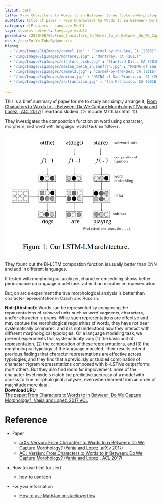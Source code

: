 ```yaml
---
layout: post
title: From Characters to Words to in Between- Do We Capture Morphology?
subtitle: Title of paper - From Characters to Words to in Between- Do We Capture Morphology?
category: NLP papers - Language Model
tags: [neural network, language model]
permalink: /2020/08/05/From_Characters_to_Words_to_in_Between_Do_We_Capture_Morphology/
css : /css/ForYouTubeByHyun.css
bigimg: 
  - "/img/Image/BigImages/carmel.jpg" : "Carmel-by-the-Sea, CA (2016)"
  - "/img/Image/BigImages/monterey.jpg" : "Monterey, CA (2016)"
  - "/img/Image/BigImages/stanford_dish.jpg" : "Stanford Dish, CA (2016)"
  - "/img/Image/BigImages/marian_beach_in_sanfran.jpg" : "MRINA of San Francisco, CA (2016)"
  - "/img/Image/BigImages/carmel2.jpg" : "Carmel-by-the-Sea, CA (2016)"
  - "/img/Image/BigImages/marina.jpg" : "MRINA of San Francisco, CA (2016)"
  - "/img/Image/BigImages/sanfrancisco.jpg" : "San Francisco, CA (2016)"
  
---
```


This is a brief summary of paper for me to study and simply arrange it, [From Characters to Words to in Between: Do We Capture Morphology? (Vania and Lopez., ACL 2017)](https://www.aclweb.org/anthology/P17-1184/) I read and studied. 
{% include MathJax.html %}

They investigated the composotion function on word using character, morphem, and word with language model task as follows:

![Vania and Lopez. 2017 ACL](/img/Image/NaturalLanguageProcessing/NLPLabs/Paper_Investigation/Language_Model/2020-08-05-From_Characters_to_Words_to_in_Between_Do_We_Capture_Morphology/LSTM_LM.PNG)

They found out the Bi-LSTM compostion function is usually better than CNN and add in different languages. 

If tested with morphological analyzer, character embedding shows better performance on language model task rather than morpheme representation. 

But, on arcle experiment the true morphological analysis is better than character representation in Czech and Russian. 

<div class="alert alert-info" role="alert"><i class="fa fa-info-circle"></i> <b>Note(Abstract): </b>
Words can be represented by composing the representations of subword units such as word segments, characters, and/or character n-grams. While such representations are effective and may capture the morphological regularities of words, they have not been systematically compared, and it is not understood how they interact with different morphological typologies. On a language modeling task, we present experiments that systematically vary (1) the basic unit of representation, (2) the composition of these representations, and (3) the morphological typology of the language modeled. Their results extend previous findings that character representations are effective across typologies, and they find that a previously unstudied combination of character trigram representations composed with bi-LSTMs outperforms most others. But they also find room for improvement: none of the character-level models match the predictive accuracy of a model with access to true morphological analyses, even when learned from an order of magnitude more data.
</div>
    
<div class="alert alert-success" role="alert"><i class="fa fa-paperclip fa-lg"></i> <b>Download URL: </b><br>
  <a href="https://www.aclweb.org/anthology/P17-1184/">The paper: From Characters to Words to in Between: Do We Capture Morphology?. Vania and Lopez. 2017 ACL</a>
</div>

# Reference 

- Paper 
  - [arXiv Version: From Characters to Words to in Between: Do We Capture Morphology?  (Vania and Lopez. arXiv 2017)](https://arxiv.org/abs/1704.08352)
  - [ACL Version: From Characters to Words to in Between: Do We Capture Morphology? (Vania and Lopez., ACL 2017)](https://www.aclweb.org/anthology/P17-1184/)
  
- How to use html for alert
  - [how to use icon](http://idratherbewriting.com/documentation-theme-jekyll/mydoc_icons.html)
    
- For your information
  - [How to use MathJax on stackoverflow](https://math.meta.stackexchange.com/questions/5020/mathjax-basic-tutorial-and-quick-reference)




























